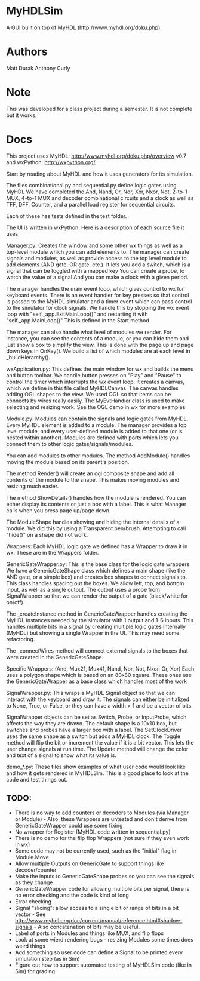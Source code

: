MyHDLSim
========

A GUI built on top of MyHDL (http://www.myhdl.org/doku.php)

Authors
=======

Matt Durak
Anthony Curly

Note
====

This was developed for a class project during a semester. It is not complete but it works.

Docs
====

This project uses MyHDL: http://www.myhdl.org/doku.php/overview v0.7
and wxPython: http://wxpython.org/

Start by reading about MyHDL and how it uses generators for its simulation.

The files combinational.py and sequential.py define logic gates using MyHDL
We have completed the And, Nand, Or, Nor, Xor, Nxor, Not, 2-to-1 MUX, 4-to-1 MUX and decoder combinational circuits
and a clock as well as TFF, DFF, Counter, and a parallel load register for sequential circuits.

Each of these has tests defined in the test folder.

The UI is written in wxPython. Here is a description of each source file it uses

Manager.py: Creates the window and some other wx things as well as a top-level module
which you can add elements to. The manager can create signals and modules, as well as
provide access to the top level module to add elements (AND gate, OR gate, etc.).
It lets you add a switch, which is a signal that can be toggled with a mapped key
You can create a probe, to watch the value of a signal
And you can make a clock with a given period.

The manager handles the main event loop, which gives control to wx for keyboard events.
There is an event handler for key presses so that control is passed to the MyHDL
simulator and a timer event which can pass control to the simulator for clock signals.
We handle this by stopping the wx event loop with "self._app.ExitMainLoop()" and
restarting it with "self._app.MainLoop()"
This is defined in the Start method

The manager can also handle what level of modules we render. For instance, you can 
see the contents of a module, or you can hide them and just show a box to simplify the view.
This is done with the page up and page down keys in OnKey(). We build a list of which
modules are at each level in _buildHierarchy().

wxApplication.py: This defines the main window for wx and builds the menu and button
toolbar. We handle button presses on "Play" and "Pause" to control the timer which
interrupts the wx event loop. It creates a canvas, which we define in this file
called MyHDLCanvas. The canvas handles adding OGL shapes to the view. We used OGL
so that items can be connects by wires really easily. The MyEvtHandler class
is used to make selecting and resizing work.
See the OGL demo in wx for more examples

Module.py: Modules can contain the signals and logic gates from MyHDL. Every MyHDL
element is added to a module. The manager provides a top level module, and every
user-defined module is added to that one (or is nested within another). Modules are defined
with ports which lets you connect them to other logic gates/signals/modules.

You can add modules to other modules. The method AddModule() handles moving the module
based on its parent's position.

The method Render() will create an ogl composite shape and add all contents of the module
to the shape.  This makes moving modules and resizing much easier.

The method ShowDetails() handles how the module is rendered.  You can either display
its contents or just a box with a label.  This is what Manager calls when you press
page up/page down.

The ModuleShape handles showing and hiding the internal details of a module. We did
this by using a Transparent pen/brush.  Attempting to call "hide()" on a shape
did not work.

Wrappers: Each MyHDL logic gate we defined has a Wrapper to draw it in wx. These
are in the Wrappers folder.

GenericGateWrapper.py: This is the base class for the logic gate wrappers. We have
a GenericGateShape class which defines a main shape (like the AND gate, or a simple box)
and creates box shapes to connect signals to. This class handles spacing out the boxes.
We allow left, top, and bottom input, as well as a single output. The output uses a probe
from SignalWrapper so that we can render the output of a gate (black/white for on/off).

The _createInstance method in GenericGateWrapper handles creating the MyHDL instances
needed by the simulator with 1 output and 1-6 inputs.  This handles multiple bits in
a signal by creating multiple logic gates internally (MyHDL) but showing a single
Wrapper in the UI. This may need some refactoring.

The _connectWires method will connect external signals to the boxes that were created
in the GenericGateShape.

Specific Wrappers: (And, Mux21, Mux41, Nand, Nor, Not, Nxor, Or, Xor)
Each uses a polygon shape which is based on an 80x80 square.  These ones use the 
GenericGateWrapper as a base class which handles most of the work

SignalWrapper.py: This wraps a MyHDL Signal object so that we can interact with the keyboard
and draw it. The signals can either be initialized to None, True, or False, or they
can have a width > 1 and be a vector of bits.

SignalWrapper objects can be set as Switch, Probe, or InputProbe, which affects the
way they are drawn.  The default shape is a 10x10 box, but switches and probes
have a larger box with a label. The SetClockDriver uses the same shape as a switch
but adds a MyHDL clock. The Toggle method will flip the bit or increment the value
if it is a bit vector. This lets the user change signals at run time. The Update method
will change the color and text of a signal to show what its value is.

demo_*.py: These files show examples of what user code would look like and how it gets
rendered in MyHDLSim. This is a good place to look at the code and test things out.

TODO:
-----

- There is no way to add counters or decoders to Modules (via Manager or Module)
      - Also, these Wrappers are untested and don't derive from GenericGateWrapper
        could use some fixing
- No wrapper for Register (MyHDL code written in sequential.py)
- There is no demo for the flip flop Wrappers (not sure if they even work in wx)
- Some code may not be currently used, such as the "initial" flag in Module.Move
- Allow multiple Outputs on GenericGate to support things like decoder/counter
- Make the inputs to GenericGateShape probes so you can see the signals as they change
- GenericGateWrapper code for allowing multiple bits per signal, there is no error checking
  and the code is kind of long
- Error checking
- Signal "slicing": allow access to a single bit or range of bits in a bit vector
      - See http://www.myhdl.org/doc/current/manual/reference.html#shadow-signals
      - Also concatenation of bits may be useful.
- Label of ports in Modules and things like MUX, and flip flops
- Look at some wierd rendering bugs - resizing Modules some times does weird things
- Add something so user code can define a Signal to be printed every simulation step (as in Sim)
- Figure out how to support automated testing of MyHDLSim code (like in Sim) for grading